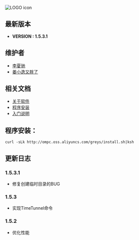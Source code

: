 ![LOGO icon](http://ompc.oss.aliyuncs.com/greys/LOGO.png?timestamp=10001)

## 最新版本

* **VERSION : 1.5.3.1**

## 维护者

* [李夏驰](http://www.weibo.com/vlinux)
* [姜小逸又胖了](http://weibo.com/chengtd)


## 相关文档

* [关于软件](https://github.com/oldmanpushcart/greys-anatomy/wiki)
* [程序安装](https://github.com/oldmanpushcart/greys-anatomy/wiki/installing)
* [入门说明](https://github.com/oldmanpushcart/greys-anatomy/wiki/Getting-Start)

## 程序安装：

```shell
curl -sLk http://ompc.oss.aliyuncs.com/greys/install.sh|ksh
```

## 更新日志

### 1.5.3.1

* 修复创建临时目录的BUG

### 1.5.3

* 实现TimeTunnel命令

### 1.5.2

* 优化性能
